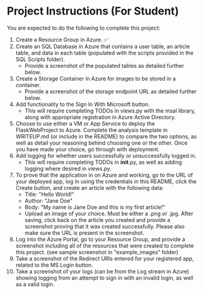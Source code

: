 # Project Instructions (For Student)

You are expected to do the following to complete this project:

1. Create a Resource Group in Azure. :white_check_mark:
2. Create an SQL Database in Azure that contains a user table, an article table, and data in each table (populated with the scripts provided in the SQL Scripts folder).
   - Provide a screenshot of the populated tables as detailed further below.
3. Create a Storage Container in Azure for images to be stored in a container.
   - Provide a screenshot of the storage endpoint URL as detailed further below.
4. Add functionality to the Sign In With Microsoft button.
   - This will require completing TODOs in views.py with the msal library, along with appropriate registration in Azure Active Directory.
5. Choose to use either a VM or App Service to deploy the FlaskWebProject to Azure. Complete the analysis template in WRITEUP.md (or include in the README) to compare the two options, as well as detail your reasoning behind choosing one or the other. Once you have made your choice, go through with deployment.
6. Add logging for whether users successfully or unsuccessfully logged in.
   - This will require completing TODOs in __init__.py, as well as adding logging where desired in views.py.
7. To prove that the application in on Azure and working, go to the URL of your deployed app, log in using the credentials in this README, click the Create button, and create an article with the following data:
   - Title: "Hello World!"
   - Author: "Jane Doe"
   - Body: "My name is Jane Doe and this is my first article!"
   - Upload an image of your choice. Must be either a .png or .jpg. After saving, click back on the article you created and provide a screenshot proving that it was created successfully. Please also make sure the URL is present in the screenshot.
8. Log into the Azure Portal, go to your Resource Group, and provide a screenshot including all of the resources that were created to complete this project. (see sample screenshot in "example_images" folder)
9. Take a screenshot of the Redirect URIs entered for your registered app, related to the MS Login button.
10. Take a screenshot of your logs (can be from the Log stream in Azure) showing logging from an attempt to sign in with an invalid login, as well as a valid login.
